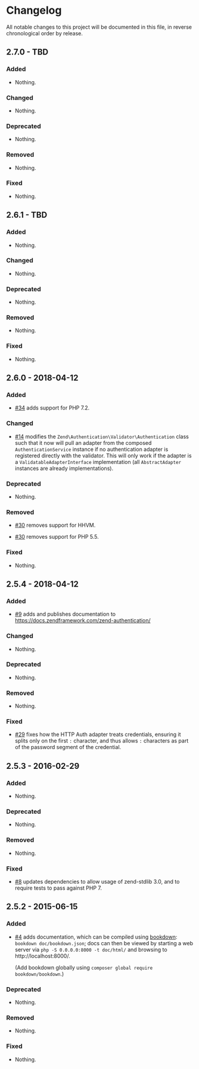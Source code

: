 # Changelog

All notable changes to this project will be documented in this file, in reverse chronological order by release.

## 2.7.0 - TBD

### Added

- Nothing.

### Changed

- Nothing.

### Deprecated

- Nothing.

### Removed

- Nothing.

### Fixed

- Nothing.

## 2.6.1 - TBD

### Added

- Nothing.

### Changed

- Nothing.

### Deprecated

- Nothing.

### Removed

- Nothing.

### Fixed

- Nothing.

## 2.6.0 - 2018-04-12

### Added

- [#34](https://github.com/zendframework/zend-authentication/pull/34) adds support for PHP 7.2.

### Changed

- [#14](https://github.com/zendframework/zend-authentication/pull/14) modifies the `Zend\Authentication\Validator\Authentication` class such that
  it now will pull an adapter from the composed `AuthenticationService` instance if no
  authentication adapter is registered directly with the validator. This will only work
  if the adapter is a `ValidatableAdapterInterface` implementation (all `AbstractAdapter`
  instances are already implementations).

### Deprecated

- Nothing.

### Removed

- [#30](https://github.com/zendframework/zend-authentication/pull/30) removes support for HHVM.

- [#30](https://github.com/zendframework/zend-authentication/pull/30) removes support for PHP 5.5.

### Fixed

- Nothing.

## 2.5.4 - 2018-04-12

### Added

- [#9](https://github.com/zendframework/zend-authentication/pull/9) adds and
  publishes documentation to https://docs.zendframework.com/zend-authentication/

### Changed

- Nothing.

### Deprecated

- Nothing.

### Removed

- Nothing.

### Fixed

- [#29](https://github.com/zendframework/zend-authentication/pull/29) fixes how the HTTP Auth adapter treats credentials,
  ensuring it splits only on the first `:` character, and thus allows `:` characters
  as part of the password segment of the credential.

## 2.5.3 - 2016-02-29

### Added

- Nothing.

### Deprecated

- Nothing.

### Removed

- Nothing.

### Fixed

- [#8](https://github.com/zendframework/zend-authentication/pull/8) updates
  dependencies to allow usage of zend-stdlib 3.0, and to require tests to
  pass against PHP 7.

## 2.5.2 - 2015-06-15

### Added

- [#4](https://github.com/zendframework/zend-authentication/pull/4) adds
  documentation, which can be compiled using [bookdown](http://bookdown.io):
  `bookdown doc/bookdown.json`; docs can then be viewed by starting a web server
  via `php -S 0.0.0.0:8000 -t doc/html/` and browsing to http://localhost:8000/.

  (Add bookdown globally using `composer global require bookdown/bookdown`.)

### Deprecated

- Nothing.

### Removed

- Nothing.

### Fixed

- Nothing.
